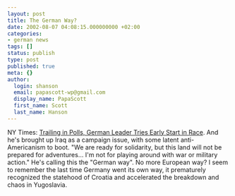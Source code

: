 ```yaml
---
layout: post
title: The German Way?
date: 2002-08-07 04:08:15.000000000 +02:00
categories:
- german news
tags: []
status: publish
type: post
published: true
meta: {}
author:
  login: shanson
  email: papascott-wp@gmail.com
  display_name: PapaScott
  first_name: Scott
  last_name: Hanson
---
```

<p>NY Times: <a href="http://www.nytimes.com/2002/08/06/international/europe/06GERM.html?ex=1029297600&amp;en=ed57c9f323153bdb&amp;ei=5040&amp;partner=MOREOVER">Trailing in Polls, German Leader Tries Early Start in Race</a>.  And he's brought up Iraq as a campaign issue, with some latent anti-Americanism to boot.  "We are ready for solidarity, but this land will not be prepared for adventures... I'm not for playing around with war or military action." He's calling this the "German way". No more European way? I seem to remember the last time Germany went its own way, it prematurely recognized the statehood of Croatia and accelerated the breakdown and chaos in Yugoslavia.</p>
